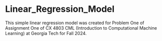 # Linear_Regression_Model
This simple linear regression model was created for Problem One of Assignment One of CX 4803 CML (Introduction to Computational Machine Learning) at Georgia Tech for Fall 2024.
